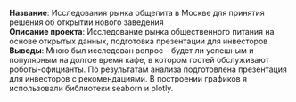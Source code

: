 **Название**: Исследования рынка общепита в Москве для принятия решения об открытии нового заведения\
**Описание проекта**: Исследование рынка общественного питания на основе открытых данных, подготовка презентации для инвесторов\
**Выводы**: Мною был исследован вопрос - будет ли успешным и популярным на долгое время кафе, в котором гостей обслуживают роботы-официанты. По результатам анализа подготовлена презентация для инвесторов с рекомендациями. В построении графиков я использовали библиотеки seaborn и plotly. 
